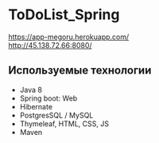# ToDoList_Spring

https://app-megoru.herokuapp.com/ <br>
http://45.138.72.66:8080/

## Используемые технологии

- Java 8 
- Spring boot: Web
- Hibernate  
- PostgresSQL / MySQL
- Thymeleaf, HTML, CSS, JS
- Maven
